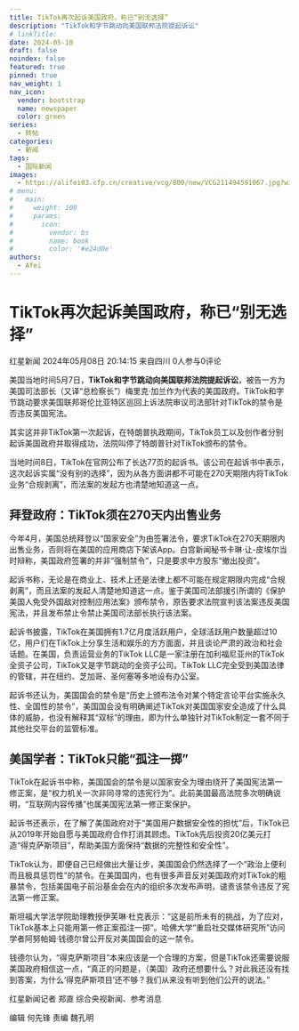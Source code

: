 ```yaml
---
title: TikTok再次起诉美国政府，称已“别无选择”
description: "TikTok和字节跳动向美国联邦法院提起诉讼"
# linkTitle:
date: 2024-05-10
draft: false
noindex: false
featured: true
pinned: true
nav_weight: 1
nav_icon:
  vendor: bootstrap
  name: newspaper
  color: green
series:
  - 转帖
categories:
  - 新闻
tags:
  - 国际新闻
images:
  - https://alifei03.cfp.cn/creative/vcg/800/new/VCG211494591067.jpg?width=1920&height=1280
# menu:
#   main:
#     weight: 100
#     params:
#       icon:
#         vendor: bs
#         name: book
#         color: '#e24d0e'
authors:
  - Afei
---
```


# TikTok再次起诉美国政府，称已“别无选择”

红星新闻
2024年05月08日 20:14:15 来自四川
0人参与0评论

美国当地时间5月7日，**TikTok和字节跳动向美国联邦法院提起诉讼**，被告一方为美国司法部长（又译“总检察长”）梅里克·加兰作为代表的美国政府。TikTok和字节跳动要求美国联邦哥伦比亚特区巡回上诉法院审议司法部针对TikTok的禁令是否违反美国宪法。

其实这并非TikTok第一次起诉，在特朗普执政期间，TikTok员工以及创作者分别起诉美国政府并取得成功，法院叫停了特朗普针对TikTok颁布的禁令。

当地时间8日，TikTok在官网公布了长达77页的起诉书。该公司在起诉书中表示，这次起诉实属“没有别的选择”，因为从各方面讲都不可能在270天期限内将TikTok业务“合规剥离”，而法案的发起方也清楚地知道这一点。

## 拜登政府：TikTok须在270天内出售业务

今年4月，美国总统拜登以“国家安全”为由签署法令，要求TikTok在270天期限内出售业务，否则将在美国的应用商店下架该App。白宫新闻秘书卡琳·让-皮埃尔当时辩称，美国政府签署的并非“强制禁令”，只是要求中方股东“撤出投资”。

起诉书称，无论是在商业上、技术上还是法律上都不可能在规定期限内完成“合规剥离”，而且法案的发起人清楚地知道这一点。鉴于美国司法部援引所谓的《保护美国人免受外国敌对控制应用法案》颁布禁令，原告要求法院宣判该法案违反美国宪法，并且发布禁止令禁止美国司法部长执行该法案。

起诉书披露，TikTok在美国拥有1.7亿月度活跃用户，全球活跃用户数量超过10亿，用户们在TikTok上分享生活和娱乐的方方面面，并且谈论严肃的政治和社会话题。在美国，负责运营业务的TikTok LLC是一家注册在加利福尼亚州的TikTok全资子公司，TikTok又是字节跳动的全资子公司。TikTok LLC完全受到美国法律的管辖，并在纽约、芝加哥、圣何塞等多地设有办公室。

起诉书还认为，美国国会的禁令是“历史上颁布法令对某个特定言论平台实施永久性、全国性的禁令”，美国国会没有明确阐述TikTok对美国国家安全造成了什么具体的威胁，也没有解释其“双标”的理由，即为什么单独针对TikTok制定一套不同于其他社交平台的监管标准。

## 美国学者：TikTok只能“孤注一掷”

TikTok在起诉书中称，美国国会的禁令是以国家安全为理由绕开了美国宪法第一修正案，是“权力机关一次非同寻常的违宪行为”。此前美国最高法院多次明确说明，“互联网内容传播”也属美国宪法第一修正案保护。

起诉书还表示，在了解了美国政府对于“美国用户数据安全性的担忧”后，TikTok已从2019年开始自愿与美国政府合作打消其顾虑。TikTok先后投资20亿美元打造“得克萨斯项目”，帮助美国方面保持“数据的完整性和安全性”。

TikTok认为，即便自己已经做出大量让步，美国国会仍然选择了一个“政治上便利而且极具惩罚性”的禁令。在美国国内，也有很多声音反对美国政府对TikTok的粗暴禁令，包括美国电子前沿基金会在内的组织多次发布声明，谴责该禁令违反了宪法第一修正案。


斯坦福大学法学院助理教授伊芙琳·杜克表示：“这是前所未有的挑战，为了应对，TikTok基本上只能用第一修正案孤注一掷”。哈佛大学“重启社交媒体研究所”访问学者阿努帕姆·钱德尔曾公开反对美国国会的这一禁令。

钱德尔认为，“得克萨斯项目”本来应该是一个合理的方案，但是TikTok还需要说服美国政府相信这一点，“真正的问题是，（美国）政府还想要什么？对此我还没有找到答案，为什么‘得克萨斯项目’还不够？我们从来没有听到他们公开的说法。”

红星新闻记者 郑直 综合央视新闻、参考消息

编辑 何先锋 责编 魏孔明